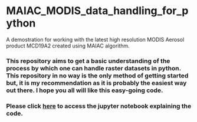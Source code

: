 # MAIAC_MODIS_data_handling_for_python
A demostration for working with the latest high resolution MODIS Aerosol product MCD19A2 created using MAIAC algorithm.

### This repository aims to get a basic understanding of the process by which one can handle raster datasets in python. This repository in no way is the only method of getting started but, it is my recommendation as it is probably the easiest way out there. I hope you all will like this easy-going code. 

### Please click [here](https://github.com/Kuldeep252/MAIAC_MODIS_data_handling_for_python/blob/master/Python_for_MODIS.ipynb) to access the jupyter notebook explaining the code.
